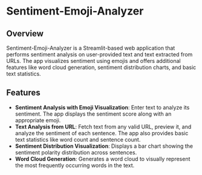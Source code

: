 # Sentiment-Emoji-Analyzer

## Overview
Sentiment-Emoji-Analyzer is a Streamlit-based web application that performs sentiment analysis on user-provided text and text extracted from URLs. The app visualizes sentiment using emojis and offers additional features like word cloud generation, sentiment distribution charts, and basic text statistics.

## Features
- **Sentiment Analysis with Emoji Visualization**: Enter text to analyze its sentiment. The app displays the sentiment score along with an appropriate emoji.
- **Text Analysis from URL**: Fetch text from any valid URL, preview it, and analyze the sentiment of each sentence. The app also provides basic text statistics like word count and sentence count.
- **Sentiment Distribution Visualization**: Displays a bar chart showing the sentiment polarity distribution across sentences.
- **Word Cloud Generation**: Generates a word cloud to visually represent the most frequently occurring words in the text.


